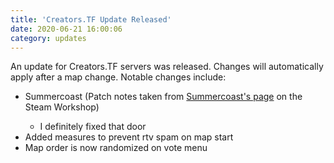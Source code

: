 ```yaml
---
title: 'Creators.TF Update Released'
date: 2020-06-21 16:00:06
category: updates
---
```


<p>An update for Creators.TF servers was released. Changes will automatically apply after a map change. Notable changes include:</p>
<ul>
	<li>Summercoast (Patch notes taken from <a href="https://steamcommunity.com/sharedfiles/filedetails/changelog/1761528829" target="_blank">Summercoast's page</a> on the Steam Workshop)</li>
	<ul>
		<li>I definitely fixed that door</li>
	</ul>
	<li>Added measures to prevent rtv spam on map start</li>
	<li>Map order is now randomized on vote menu</li>
</ul>
